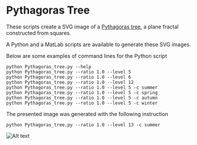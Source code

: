 Pythagoras Tree
===============

These scripts create a SVG image of a [Pythagoras tree](https://en.wikipedia.org/wiki/Pythagoras_tree_%28fractal%29),
a plane fractal constructed from squares.

A Python and a MatLab scripts are available to generate these SVG images.

Below are some examples of command lines for the Python script

    python Pythagoras_tree.py --help
    python Pythagoras_tree.py --ratio 1.0 --level 5
    python Pythagoras_tree.py --ratio 1.0 --level 6
    python Pythagoras_tree.py --ratio 1.0 --level 12
    python Pythagoras_tree.py --ratio 1.0 --level 5 -c summer
    python Pythagoras_tree.py --ratio 1.0 --level 5 -c spring
    python Pythagoras_tree.py --ratio 1.0 --level 5 -c autumn
    python Pythagoras_tree.py --ratio 1.0 --level 5 -c winter

The presented image was generated with the following instruction

    python Pythagoras_tree.py --ratio 1.0 --level 13 -c summer

![Alt text](https://upload.wikimedia.org/wikipedia/commons/8/88/Pythagoras_tree_1_1_13_Summer.svg)

